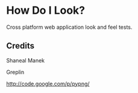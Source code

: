 How Do I Look?
========================

Cross platform web application look and feel tests.


Credits
--------------

Shaneal Manek

Greplin

http://code.google.com/p/pypng/
